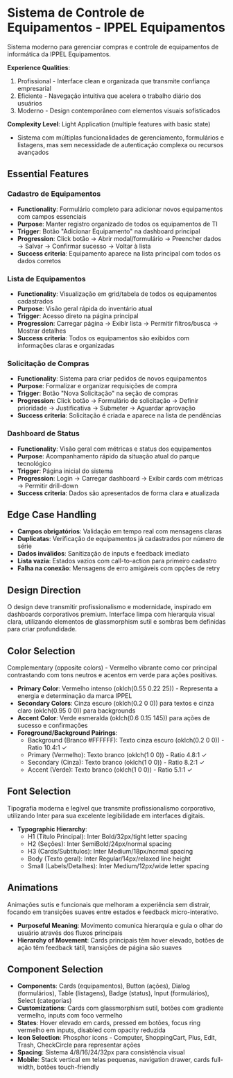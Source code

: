# Sistema de Controle de Equipamentos - IPPEL Equipamentos

Sistema moderno para gerenciar compras e controle de equipamentos de informática da IPPEL Equipamentos.

**Experience Qualities**: 
1. Profissional - Interface clean e organizada que transmite confiança empresarial
2. Eficiente - Navegação intuitiva que acelera o trabalho diário dos usuários
3. Moderno - Design contemporâneo com elementos visuais sofisticados

**Complexity Level**: Light Application (multiple features with basic state)
- Sistema com múltiplas funcionalidades de gerenciamento, formulários e listagens, mas sem necessidade de autenticação complexa ou recursos avançados

## Essential Features

### Cadastro de Equipamentos
- **Functionality**: Formulário completo para adicionar novos equipamentos com campos essenciais
- **Purpose**: Manter registro organizado de todos os equipamentos de TI
- **Trigger**: Botão "Adicionar Equipamento" na dashboard principal
- **Progression**: Click botão → Abrir modal/formulário → Preencher dados → Salvar → Confirmar sucesso → Voltar à lista
- **Success criteria**: Equipamento aparece na lista principal com todos os dados corretos

### Lista de Equipamentos
- **Functionality**: Visualização em grid/tabela de todos os equipamentos cadastrados
- **Purpose**: Visão geral rápida do inventário atual
- **Trigger**: Acesso direto na página principal
- **Progression**: Carregar página → Exibir lista → Permitir filtros/busca → Mostrar detalhes
- **Success criteria**: Todos os equipamentos são exibidos com informações claras e organizadas

### Solicitação de Compras
- **Functionality**: Sistema para criar pedidos de novos equipamentos
- **Purpose**: Formalizar e organizar requisições de compra
- **Trigger**: Botão "Nova Solicitação" na seção de compras
- **Progression**: Click botão → Formulário de solicitação → Definir prioridade → Justificativa → Submeter → Aguardar aprovação
- **Success criteria**: Solicitação é criada e aparece na lista de pendências

### Dashboard de Status
- **Functionality**: Visão geral com métricas e status dos equipamentos
- **Purpose**: Acompanhamento rápido da situação atual do parque tecnológico
- **Trigger**: Página inicial do sistema
- **Progression**: Login → Carregar dashboard → Exibir cards com métricas → Permitir drill-down
- **Success criteria**: Dados são apresentados de forma clara e atualizada

## Edge Case Handling
- **Campos obrigatórios**: Validação em tempo real com mensagens claras
- **Duplicatas**: Verificação de equipamentos já cadastrados por número de série
- **Dados inválidos**: Sanitização de inputs e feedback imediato
- **Lista vazia**: Estados vazios com call-to-action para primeiro cadastro
- **Falha na conexão**: Mensagens de erro amigáveis com opções de retry

## Design Direction
O design deve transmitir profissionalismo e modernidade, inspirado em dashboards corporativos premium. Interface limpa com hierarquia visual clara, utilizando elementos de glassmorphism sutil e sombras bem definidas para criar profundidade.

## Color Selection
Complementary (opposite colors) - Vermelho vibrante como cor principal contrastando com tons neutros e acentos em verde para ações positivas.

- **Primary Color**: Vermelho intenso (oklch(0.55 0.22 25)) - Representa a energia e determinação da marca IPPEL
- **Secondary Colors**: Cinza escuro (oklch(0.2 0 0)) para textos e cinza claro (oklch(0.95 0 0)) para backgrounds
- **Accent Color**: Verde esmeralda (oklch(0.6 0.15 145)) para ações de sucesso e confirmações
- **Foreground/Background Pairings**: 
  - Background (Branco #FFFFFF): Texto cinza escuro (oklch(0.2 0 0)) - Ratio 10.4:1 ✓
  - Primary (Vermelho): Texto branco (oklch(1 0 0)) - Ratio 4.8:1 ✓
  - Secondary (Cinza): Texto branco (oklch(1 0 0)) - Ratio 8.2:1 ✓
  - Accent (Verde): Texto branco (oklch(1 0 0)) - Ratio 5.1:1 ✓

## Font Selection
Tipografia moderna e legível que transmite profissionalismo corporativo, utilizando Inter para sua excelente legibilidade em interfaces digitais.

- **Typographic Hierarchy**:
  - H1 (Título Principal): Inter Bold/32px/tight letter spacing
  - H2 (Seções): Inter SemiBold/24px/normal spacing
  - H3 (Cards/Subtítulos): Inter Medium/18px/normal spacing
  - Body (Texto geral): Inter Regular/14px/relaxed line height
  - Small (Labels/Detalhes): Inter Medium/12px/wide letter spacing

## Animations
Animações sutis e funcionais que melhoram a experiência sem distrair, focando em transições suaves entre estados e feedback micro-interativo.

- **Purposeful Meaning**: Movimento comunica hierarquia e guia o olhar do usuário através dos fluxos principais
- **Hierarchy of Movement**: Cards principais têm hover elevado, botões de ação têm feedback tátil, transições de página são suaves

## Component Selection
- **Components**: Cards (equipamentos), Button (ações), Dialog (formulários), Table (listagens), Badge (status), Input (formulários), Select (categorias)
- **Customizations**: Cards com glassmorphism sutil, botões com gradiente vermelho, inputs com foco vermelho
- **States**: Hover elevado em cards, pressed em botões, focus ring vermelho em inputs, disabled com opacity reduzida
- **Icon Selection**: Phosphor icons - Computer, ShoppingCart, Plus, Edit, Trash, CheckCircle para representar ações
- **Spacing**: Sistema 4/8/16/24/32px para consistência visual
- **Mobile**: Stack vertical em telas pequenas, navigation drawer, cards full-width, botões touch-friendly